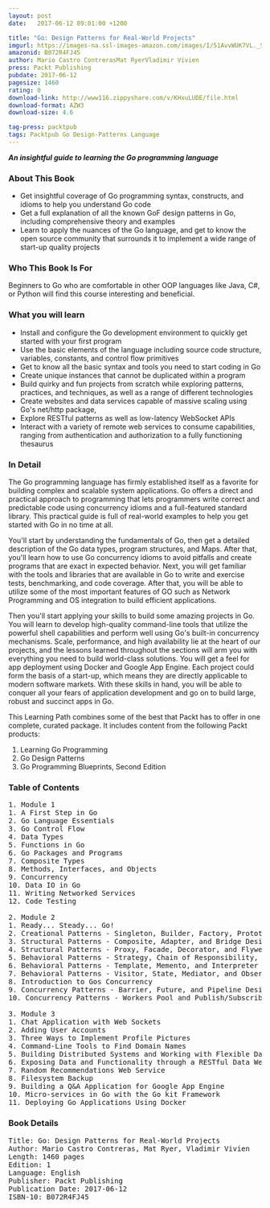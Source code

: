 ```yaml
---
layout: post
date:   2017-06-12 09:01:00 +1200

title: "Go: Design Patterns for Real-World Projects"
imgurl: https://images-na.ssl-images-amazon.com/images/I/51AvvWUK7VL._SL200_.jpg
amazonid: B072R4FJ45
author: Mario Castro ContrerasMat RyerVladimir Vivien
press: Packt Publishing
pubdate: 2017-06-12
pagesize: 1460
rating: 0
download-link: http://www116.zippyshare.com/v/KHxuLUDE/file.html
download-format: AZW3
download-size: 4.6

tag-press: packtpub
tags: Packtpub Go Design-Patterns Language
---
```


***An insightful guide to learning the Go programming language***

### About This Book
- Get insightful coverage of Go programming syntax, constructs, and idioms to help you understand Go code
- Get a full explanation of all the known GoF design patterns in Go, including comprehensive theory and examples
- Learn to apply the nuances of the Go language, and get to know the open source community that surrounds it to implement a wide range of start-up quality projects

### Who This Book Is For
Beginners to Go who are comfortable in other OOP languages like Java, C#, or Python will find this course interesting and beneficial.

### What you will learn

- Install and configure the Go development environment to quickly get started with your first program
- Use the basic elements of the language including source code structure, variables, constants, and control flow primitives
- Get to know all the basic syntax and tools you need to start coding in Go
- Create unique instances that cannot be duplicated within a program
- Build quirky and fun projects from scratch while exploring patterns, practices, and techniques, as well as a range of different technologies
- Create websites and data services capable of massive scaling using Go's net/http package,
- Explore RESTful patterns as well as low-latency WebSocket APIs
- Interact with a variety of remote web services to consume capabilities, ranging from authentication and authorization to a fully functioning thesaurus

### In Detail
The Go programming language has firmly established itself as a favorite for building complex and scalable system applications. Go offers a direct and practical approach to programming that lets programmers write correct and predictable code using concurrency idioms and a full-featured standard library. This practical guide is full of real-world examples to help you get started with Go in no time at all.

You'll start by understanding the fundamentals of Go, then get a detailed description of the Go data types, program structures, and Maps. After that, you'll learn how to use Go concurrency idioms to avoid pitfalls and create programs that are exact in expected behavior. Next, you will get familiar with the tools and libraries that are available in Go to write and exercise tests, benchmarking, and code coverage. After that, you will be able to utilize some of the most important features of GO such as Network Programming and OS integration to build efficient applications.

Then you'll start applying your skills to build some amazing projects in Go. You will learn to develop high-quality command-line tools that utilize the powerful shell capabilities and perform well using Go's built-in concurrency mechanisms. Scale, performance, and high availability lie at the heart of our projects, and the lessons learned throughout the sections will arm you with everything you need to build world-class solutions. You will get a feel for app deployment using Docker and Google App Engine. Each project could form the basis of a start-up, which means they are directly applicable to modern software markets. With these skills in hand, you will be able to conquer all your fears of application development and go on to build large, robust and succinct apps in Go.

This Learning Path combines some of the best that Packt has to offer in one complete, curated package. It includes content from the following Packt products:

1. Learning Go Programming
2. Go Design Patterns
3. Go Programming Blueprints, Second Edition

### Table of Contents
<pre>
1. Module 1
1. A First Step in Go
2. Go Language Essentials
3. Go Control Flow
4. Data Types
5. Functions in Go
6. Go Packages and Programs
7. Composite Types
8. Methods, Interfaces, and Objects
9. Concurrency
10. Data IO in Go
11. Writing Networked Services
12. Code Testing

2. Module 2
1. Ready... Steady... Go!
2. Creational Patterns - Singleton, Builder, Factory, Prototype, and Abstract Factory Design Patterns
3. Structural Patterns - Composite, Adapter, and Bridge Design Patterns
4. Structural Patterns - Proxy, Facade, Decorator, and Flyweight Design Patterns
5. Behavioral Patterns - Strategy, Chain of Responsibility, and Command Design Patterns
6. Behavioral Patterns - Template, Memento, and Interpreter Design Patterns
7. Behavioral Patterns - Visitor, State, Mediator, and Observer Design Patterns
8. Introduction to Gos Concurrency
9. Concurrency Patterns - Barrier, Future, and Pipeline Design Patterns
10. Concurrency Patterns - Workers Pool and Publish/Subscriber Design Patterns

3. Module 3
1. Chat Application with Web Sockets
2. Adding User Accounts
3. Three Ways to Implement Profile Pictures
4. Command-Line Tools to Find Domain Names
5. Building Distributed Systems and Working with Flexible Data
6. Exposing Data and Functionality through a RESTful Data Web Service API
7. Random Recommendations Web Service
8. Filesystem Backup
9. Building a Q&A Application for Google App Engine
10. Micro-services in Go with the Go kit Framework
11. Deploying Go Applications Using Docker
</pre>

### Book Details
<pre>
Title: Go: Design Patterns for Real-World Projects
Author: Mario Castro Contreras, Mat Ryer, Vladimir Vivien
Length: 1460 pages
Edition: 1
Language: English
Publisher: Packt Publishing
Publication Date: 2017-06-12
ISBN-10: B072R4FJ45
</pre>
